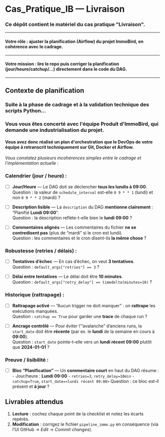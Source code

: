 # Cas_Pratique_IB — Livraison

### Ce dépôt contient le matériel du cas pratique "Livraison".
---
#### Votre rôle : ajuster la **planification** (Airflow) du projet ImmoBird, en cohérence avec le cadrage.
---
#### Votre mission : **lire** le repo puis **corriger la planification** (jour/heure/catchup/...) directement dans le code du DAG.
---

## Contexte de planification

### Suite à la phase de cadrage et à la validation technique des scripts Python...

### Vous vous êtes concerté avec l'équipe Produit d'ImmoBird, qui demande une industrialisation du projet.

#### **Vous avez donc réalisé un plan d'orchestration que le DevOps de votre équipe à retranscrit techniquement sur Git, Docker et Airflow.**

*Vous constatez plusieurs incohérences simples entre le cadrage et l'implémentation actuelle :*

### Calendrier (jour / heure) :
- [ ] **Jour/Heure** — Le DAG doit se déclencher **tous les lundis à 09:00**.  
      Question : la valeur de `schedule_interval` est-elle `0 9 * * 1` (lundi) et non `0 9 * * 2` (mardi) ?

- [ ] **Description lisible** — La `description` du DAG **mentionne clairement** :  
      “Planifié **Lundi 09:00**”.  
      Question : la description reflète-t-elle bien le **lundi 09:00** ?

- [ ] **Commentaires alignés** — Les commentaires du fichier **ne se contredisent pas** (plus de “mardi” si le cron est lundi).  
      Question : les commentaires et le cron disent-ils **la même chose** ?

### Robustesse (retries / délais) :
- [ ] **Tentatives d’échec** — En cas d’échec, on veut **3 tentatives**.  
      Question : `default_args["retries"] == 3` ?

- [ ] **Délai entre tentatives** — Le délai doit être **10 minutes**.  
      Question : `default_args["retry_delay"] == timedelta(minutes=10)` ?

### Historique (rattrapage) :
- [ ] **Rattrapage activé** — “Aucun trigger ne doit manquer” : on **rattrape** les exécutions manquées.  
      Question : `catchup == True` pour garder une **trace** de chaque run ?

- [ ] **Ancrage contrôlé** — Pour éviter l’“avalanche” d’anciens runs, la `start_date` doit être **récente** (par ex. le **lundi** de la semaine en cours à **09:00**).  
      Question : `start_date` pointe-t-elle vers un **lundi récent 09:00** plutôt que **2024-01-01** ?

### Preuve / lisibilité :
- [ ] **Bloc “Planification”** — Un **commentaire court** en haut du DAG résume :
      - Jour/heure : **Lundi 09:00**
      - `retries=3`, `retry_delay=10min`
      - `catchup=True`, `start_date=<lundi récent 09:00>`
      Question : ce bloc est-il présent et **à jour** ?

## Livrables attendus

1) **Lecture** : cochez chaque point de la checklist et notez les écarts repérés.  
2) **Modification** : corrigez le fichier `pipeline_immo.py` en conséquence (via l’UI GitHub → *Edit* → *Commit changes*).
